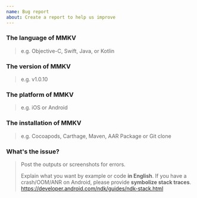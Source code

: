 ```yaml
---
name: Bug report
about: Create a report to help us improve
---
```


### The language of MMKV

> e.g. Objective-C, Swift, Java, or Kotlin



### The version of MMKV

> e.g. v1.0.10



### The platform of MMKV

> e.g. iOS or Android



### The installation of MMKV

> e.g. Cocoapods, Carthage, Maven, AAR Package or Git clone



### What's the issue?

> Post the outputs or screenshots for errors.
> 
> Explain what you want by example or code **in English**.
> If you have a crash/OOM/ANR on Android, please provide **symbolize stack traces**. https://developer.android.com/ndk/guides/ndk-stack.html
